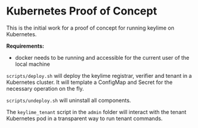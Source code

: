 # Kubernetes Proof of Concept

This is the initial work for a proof of concept for running keylime on Kubernetes.

**Requirements:**

- docker needs to be running and accessible for the current user of the local machine

`scripts/deploy.sh` will deploy the keylime registrar, verifier and tenant in a
Kubernetes cluster.  It will template a ConfigMap and Secret for the necessary
operation on the fly.

`scripts/undeploy.sh` will uninstall all components.

The `keylime_tenant` script in the `admin` folder will interact with the tenant
Kubernetes pod in a transparent way to run tenant commands.
